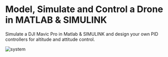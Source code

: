 # Model, Simulate and Control a Drone in MATLAB & SIMULINK
 Simulate a DJI Mavic Pro in Matlab & SIMULINK and design your own PID controllers for altitude and attitude control.


![system](https://github.com/VKolupula/Model--Simulate-and-Control-a-Drone-in-MATLAB---SIMULINK/assets/120835150/446f5eae-e245-427b-ac04-eadd6005ba51)
